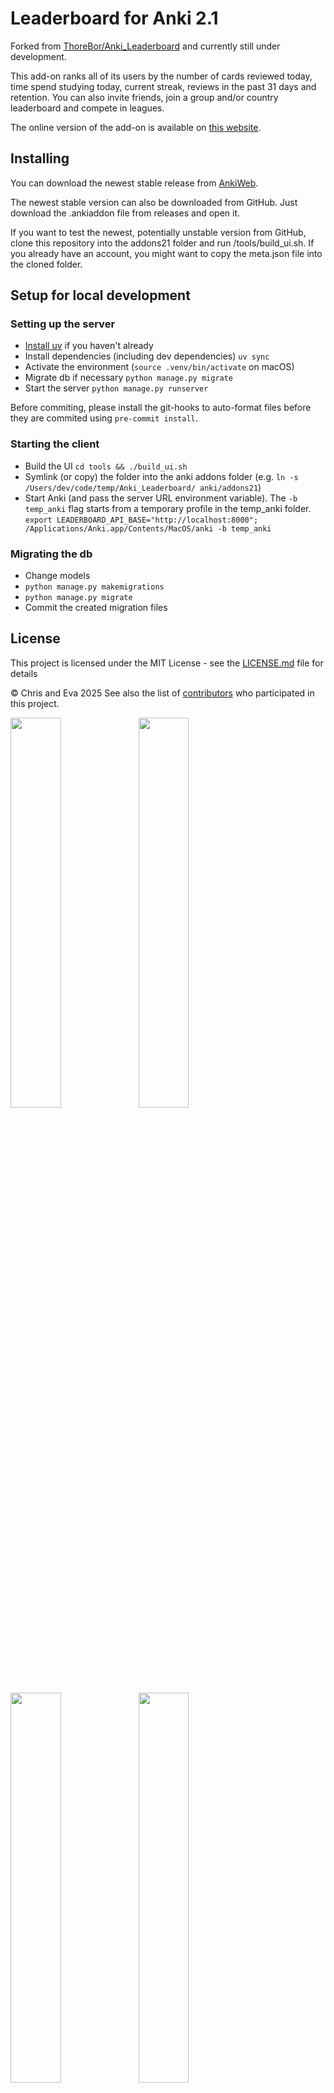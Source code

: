# Leaderboard for Anki 2.1
Forked from [ThoreBor/Anki_Leaderboard](https://github.com/ThoreBor/Anki_Leaderboard) and currently still under development.

This add-on ranks all of its users by the number of cards reviewed today, time spend studying today, current streak, reviews in the past 31 days and retention. You can also invite friends, join a group and/or country leaderboard and compete in leagues.

The online version of the add-on is available on [this website](https://ankileaderboard.pythonanywhere.com/).

## Installing
You can download the newest stable release from [AnkiWeb](https://ankiweb.net/shared/info/41708974).

The newest stable version can also be downloaded from GitHub. Just download the .ankiaddon file from releases and open it.

If you want to test the newest, potentially unstable version from GitHub, clone this repository into the addons21 folder and run /tools/build_ui.sh. If you already have an account, you might want to copy the meta.json file into the cloned folder.

## Setup for local development

### Setting up the server

- [Install uv](https://docs.astral.sh/uv/getting-started/installation/) if you haven't already
- Install dependencies (including dev dependencies) `uv sync`
- Activate the environment (`source .venv/bin/activate` on macOS)
- Migrate db if necessary `python manage.py migrate`
- Start the server `python manage.py runserver`

Before commiting, please install the git-hooks to auto-format files before they are commited using `pre-commit install`.

### Starting the client

- Build the UI `cd tools && ./build_ui.sh`
- Symlink (or copy) the folder into the anki addons folder (e.g. `ln -s /Users/dev/code/temp/Anki_Leaderboard/ anki/addons21`)
- Start Anki (and pass the server URL environment variable). The `-b temp_anki` flag starts from a temporary profile in the temp_anki folder.
  `export LEADERBOARD_API_BASE="http://localhost:8000"; /Applications/Anki.app/Contents/MacOS/anki -b temp_anki`

### Migrating the db

- Change models
- `python manage.py makemigrations`
- `python manage.py migrate`
- Commit the created migration files

## License

This project is licensed under the MIT License - see the [LICENSE.md](https://github.com/ThoreBor/Anki_Leaderboard/blob/master/LICENSE) file for details

© Chris and Eva 2025
See also the list of [contributors](https://github.com/ThoreBor/Anki_Leaderboard/contributors) who participated in this project.

<img src="screenshots/lb_light.png" align="left" width="40%" height="40%"></img>
<img src="screenshots/lb_dark.png" align="left" width="40%" height="40%"></img>
<img src="screenshots/homescreen_light.png" align="left" width="40%" height="40%"></img>
<img src="screenshots/homescreen_dark.png" align="left" width="40%" height="40%"></img>

